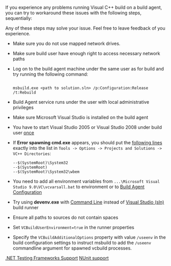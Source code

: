 [//]: # (title: Visual C Build Issues)
[//]: # (auxiliary-id: Visual C Build Issues)
If you experience any problems running Visual C\+\+ build on a build agent, you can try to workaround these issues with the following steps, sequentially:


<note>

Any of these steps may solve your issue. Feel free to leave feedback of you experience.
</note>


	
* Make sure you do not use mapped network drives.
	
* Make sure build user have enough right to access necessary network paths
	
* Log on to the build agent machine under the same user as for build and try running the following command:

    ```Shell
    
    msbuild.exe <path to solution.sln> /p:Configuration:Release /t:Rebuild
    
    ```

* Build Agent service runs under the user with local administrative privileges
	
* Make sure Microsoft Visual Studio is installed on the build agent
	
* You have to start Visual Studio 2005 or Visual Studio 2008 under build user [once](http://www.jetbrains.net/devnet/message/5233781#5233781)
	
* If __Error spawning cmd.exe__ appears, you should put the [following lines](http://www.jetbrains.net/devnet/message/5217957#5217957) exactly into the list in `Tools -> Options -> Projects and Solutions -> VC++ Directories`:

    ```Shell
    --$(SystemRoot)\System32
    --$(SystemRoot)
    --$(SystemRoot)\System32\wbem

    ```
	
* You need to add all environment variables from `...\Microsoft Visual Studio 9.0\VC\vcvarsall.bat` to environment or to [Build Agent Configuration](build-agent-configuration.md)
	
* Try using __devenv.exe__ with [Command Line](command-line.md) instead of [Visual Studio (sln)](visual-studio-sln.md) build runner
	
* Ensure all paths to sources do not contain spaces
	
* Set `VCBuildUserEnvironment=true` in the runner properties
	
* Specify the `VCBuildAdditionalOptions` property with value `/useenv` in the build configuration settings to instruct msbuild to add the `/useenv` commandline argument for spawned vcbuild processes.


<seealso>
        <category ref="admin-guide">
            <a href="net-testing-frameworks-support.md">.NET Testing Frameworks Support</a>
            <a href="nunit-support.md">NUnit support</a>
        </category>
</seealso>